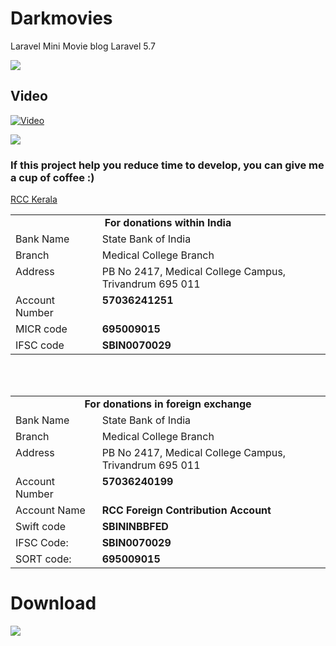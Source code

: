 # Darkmovies
Laravel Mini Movie blog
Laravel 5.7

<img src="/dark.png"/>

<h2> Video </h2>

[![Video](https://img.youtube.com/vi/t_4e04CQ4mY/hqdefault.jpg)](https://www.youtube.com/watch?v=t_4e04CQ4mY)




<img src="https://github.com/k4m4/donations/blob/master/images/badge.svg"/>



<h3>If this project help you reduce time to develop,
  you can give me a cup of coffee :) </h3>

<a href="https://rcctvm.gov.in/you-can-donate.php">RCC Kerala </a>

<table border="0" cellspacing="0" cellpadding="0">
  <tr>
    <td width="508" colspan="2" valign="top" align="center"><strong>For    donations within India</strong></td>
  </tr>
  <tr>
    <td width="130" valign="top">Bank Name</td>
    <td width="378" valign="top">State Bank of India</td>
  </tr>
  <tr>
    <td width="130" valign="top">Branch</td>
    <td width="378" valign="top">Medical College Branch</td>
  </tr>
  <tr>
    <td width="130" valign="top">Address</td>
    <td width="378" valign="top">PB No 2417, Medical College Campus, Trivandrum 695 011</td>
  </tr>
  <tr>
    <td width="130" valign="top">Account Number</td>
    <td width="378" valign="top"><strong>57036241251</strong><strong> </strong></td>
  </tr>
  <tr>
    <td width="130" valign="top">MICR code</td>
    <td width="378" valign="top"><strong>695009015</strong></td>
  </tr>
  <tr>
    <td width="130" valign="top">IFSC code</td>
    <td width="378" valign="top"><strong>SBIN0070029</strong></td>
  </tr>
</table><br />
<br />

<table border="0" cellspacing="0" cellpadding="0">
  <tr>
    <td width="508" colspan="2" valign="top" align="center"><strong>For donations in foreign exchange</strong></td>
  </tr>
  <tr>
    <td width="130" valign="top">Bank Name</td>
    <td width="378" valign="top">State Bank of India</td>
  </tr>
  <tr>
    <td width="130" valign="top">Branch</td>
    <td width="378" valign="top">Medical College Branch</td>
  </tr>
  <tr>
    <td width="130" valign="top">Address</td>
    <td width="378" valign="top">PB No 2417, Medical College Campus, Trivandrum 695 011</td>
  </tr>
  <tr>
    <td width="130" valign="top">Account Number</td>
    <td width="378" valign="top"><strong>57036240199</strong><strong>&nbsp;</strong></td>
  </tr>
  <tr>
    <td width="130" valign="top">Account Name</td>
    <td width="378" valign="top"><strong>RCC Foreign Contribution Account</strong><strong>&nbsp;</strong></td>
  </tr>
  <tr>
    <td width="130" valign="top">Swift code</td>
    <td width="378" valign="top"><strong>SBININBBFED</strong></td>
  </tr>
  <tr>
    <td width="130" valign="top">IFSC Code:&nbsp;</td>
    <td width="378" valign="top"><strong>SBIN0070029</strong></td>
  </tr>
  <tr>
    <td width="130" valign="top">SORT code:&nbsp;</td>
    <td width="378" valign="top"><strong>695009015</strong></td>
  </tr>

</table>


<h1> Download </h1>

<a href="https://drive.google.com/open?id=1vVM1kuQvdEAIR3ZRynAxMBL0AOpJTs_h"> <img src="https://1.bp.blogspot.com/-YvfNK666kVw/WbzJksnfN8I/AAAAAAAAJXA/8niRMawlRzYyJ-Y6sWRhMBZ1jxE15dmEQCLcBGAs/s320/2.%2BAdd%2BAnimated%2BButtons%2B-%2Btechtspot.gif"></a>

